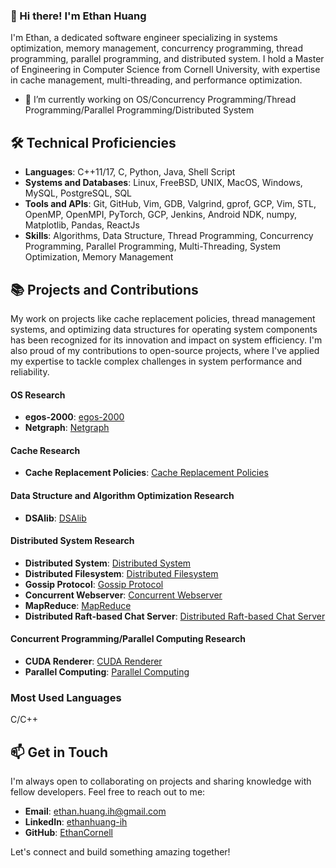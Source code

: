 ### 👋 Hi there! I'm Ethan Huang
I'm Ethan, a dedicated software engineer specializing in systems optimization, memory management, concurrency programming, thread programming, parallel programming, and distributed system. I hold a Master of Engineering in Computer Science from Cornell University, with expertise in cache management, multi-threading, and performance optimization.

- 🔭 I’m currently working on OS/Concurrency Programming/Thread Programming/Parallel Programming/Distributed System

## 🛠 Technical Proficiencies

- **Languages**: C++11/17, C, Python, Java, Shell Script
- **Systems and Databases**: Linux, FreeBSD, UNIX, MacOS, Windows, MySQL, PostgreSQL, SQL
- **Tools and APIs**: Git, GitHub, Vim, GDB, Valgrind, gprof, GCP, Vim, STL, OpenMP, OpenMPI, PyTorch, GCP, Jenkins, Android NDK, numpy, Matplotlib, Pandas, ReactJs
- **Skills**: Algorithms, Data Structure, Thread Programming, Concurrency Programming, Parallel Programming, Multi-Threading, System Optimization, Memory Management

## 📚 Projects and Contributions

My work on projects like cache replacement policies, thread management systems, and optimizing data structures for operating system components has been recognized for its innovation and impact on system efficiency. I'm also proud of my contributions to open-source projects, where I've applied my expertise to tackle complex challenges in system performance and reliability.

#### OS Research
- **egos-2000**: [egos-2000](https://github.com/EthanCornell/egos-2000)
- **Netgraph**: [Netgraph](https://github.com/EthanCornell/Netgraph)

#### Cache Research
- **Cache Replacement Policies**: [Cache Replacement Policies](https://github.com/EthanCornell/Cache-replacement-policies)

#### Data Structure and Algorithm Optimization Research
- **DSAlib**: [DSAlib](https://github.com/EthanCornell/DSAlib)

#### Distributed System Research
- **Distributed System**: [Distributed System](https://github.com/EthanCornell/Distributed-System)
- **Distributed Filesystem**: [Distributed Filesystem](https://github.com/EthanCornell/Distrbuted-Filesystem)
- **Gossip Protocol**: [Gossip Protocol](https://github.com/EthanCornell/Gossip-protocol)
- **Concurrent Webserver**: [Concurrent Webserver](https://github.com/EthanCornell/Concurrent-webserver)
- **MapReduce**: [MapReduce](https://github.com/EthanCornell/MapReduce)
- **Distributed Raft-based Chat Server**: [Distributed Raft-based Chat Server](https://github.com/EthanCornell/Distributed-Raft-based-Chat-Server)

#### Concurrent Programming/Parallel Computing Research
- **CUDA Renderer**: [CUDA Renderer](https://github.com/EthanCornell/CUDA-Renderer)
- **Parallel Computing**: [Parallel Computing](https://github.com/EthanCornell/Parallel-Computing)

 ### Most Used Languages 
 C/C++
 <!-- ![Top Langs](https://github-readme-stats.vercel.app/api/top-langs/?username=ethancornell&hide=javascript,html,scss&layout=donut) -->



## 📫 Get in Touch

I'm always open to collaborating on projects and sharing knowledge with fellow developers. Feel free to reach out to me:

- **Email**:  ethan.huang.ih@gmail.com
- **LinkedIn**: [ethanhuang-ih](https://www.linkedin.com/in/ethanhuang-ih)
- **GitHub**: [EthanCornell](https://github.com/EthanCornell)

Let's connect and build something amazing together!


<!--
**EthanCornell/EthanCornell** is a ✨ _special_ ✨ repository because its `README.md` (this file) appears on your GitHub profile.

Here are some ideas to get you started:

- 🔭 I’m currently working on ...
- 🌱 I’m currently learning ...
- 👯 I’m looking to collaborate on ...
- 🤔 I’m looking for help with ...
- 💬 Ask me about ...
- 📫 How to reach me: ...
- 😄 Pronouns: ...
- ⚡ Fun fact: ...

 [![Readme Card](https://github-readme-stats.vercel.app/api/pin/?username=ethancornell&repo=Gossip-protocol)](https://github.com/anuraghazra/github-readme-stats)
 [![Readme Card](https://github-readme-stats.vercel.app/api/pin/?username=ethancornell&repo=MapReduce)](https://github.com/anuraghazra/github-readme-stats)
 [![Readme Card](https://github-readme-stats.vercel.app/api/pin/?username=ethancornell&repo=Gossip-protocol)](https://github.com/anuraghazra/github-readme-stats)
 [![Readme Card](https://github-readme-stats.vercel.app/api/pin/?username=ethancornell&repo=Gossip-protocol)](https://github.com/anuraghazra/github-readme-stats)
  ![Anurag's GitHub stats](https://github-readme-stats.vercel.app/api?username=ethancornell&show_icons=true&theme=transparent)
 ### OS Research
- [egos-2000](https://github.com/EthanCornell/egos-2000): A minimal operating system (2K LOC) on QEMU and a RISC-V board
- [Netgraph](https://github.com/EthanCornell/Netgraph)

### Cache Research
- [Cache Replacement Policies](https://github.com/EthanCornell/Cache-replacement-policies): Cache replacement policies in C

### Data Structure and Algorithm Optimization Research
- [C/C++ Data Structures and Algorithms](https://github.com/EthanCornell/DSAlib): C/C++ Data Structures and Algorithms

### Distributed System Research

- [Gossip Protocol](https://github.com/EthanCornell/Gossip-protocol)
- [Distributed Filesystem](https://github.com/EthanCornell/Distrbuted-Filesystem)
- [Concurrent Webserver](https://github.com/EthanCornell/Concurrent-webserver)
- [MapReduce](https://github.com/EthanCornell/MapReduce)
- [Key/Value Server]()
- [Raft](https://github.com/EthanCornell/Distributed-Raft-based-Chat-Server)

### Concurrent Programming/Parallel Computing Research
- [Parallel Computing](https://github.com/EthanCornell/Parallel-Computing): Explore projects focusing on leveraging multiple processors or computers to perform computations simultaneously, improving efficiency and scalability in various applications
- [A Simple CUDA Renderer](https://github.com/EthanCornell/CUDA-Renderer)
- [Netgraph](https://github.com/EthanCornell/Netgraph)
-->
